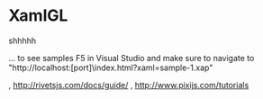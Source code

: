 # XamlGL

shhhhh

... to see samples F5 in Visual Studio and make sure to navigate to "http://localhost:[port]\index.html?xaml=sample-1.xap"



, http://rivetsjs.com/docs/guide/
, http://www.pixijs.com/tutorials

